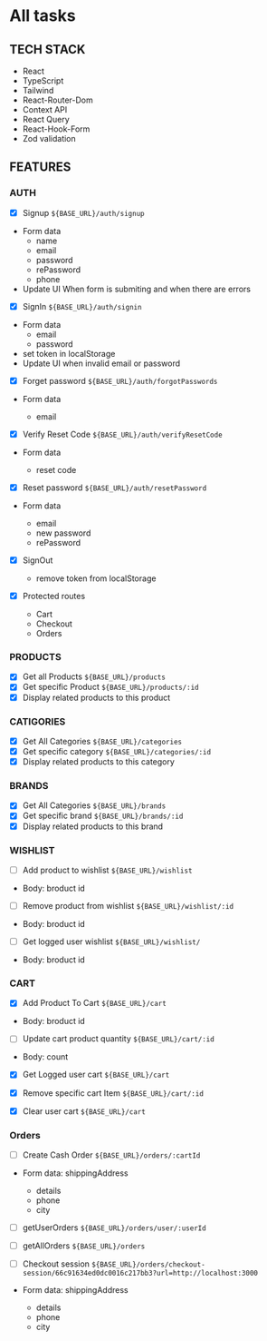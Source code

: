 # All tasks

## TECH STACK

- React
- TypeScript
- Tailwind
- React-Router-Dom
- Context API
- React Query
- React-Hook-Form
- Zod validation

## FEATURES

### AUTH

- [x] Signup `${BASE_URL}/auth/signup`
- Form data
  - name
  - email
  - password
  - rePassword
  - phone
- Update UI When form is submiting and when there are errors

- [x] SignIn `${BASE_URL}/auth/signin`
- Form data
  - email
  - password
- set token in localStorage
- Update UI when invalid email or password

- [x] Forget password `${BASE_URL}/auth/forgotPasswords`
- Form data

  - email

- [x] Verify Reset Code `${BASE_URL}/auth/verifyResetCode`
- Form data

  - reset code

- [x] Reset password `${BASE_URL}/auth/resetPassword`
- Form data

  - email
  - new password
  - rePassword

- [x] SignOut

  - remove token from localStorage

- [x] Protected routes
  - Cart
  - Checkout
  - Orders

### PRODUCTS

- [x] Get all Products `${BASE_URL}/products`
- [x] Get specific Product `${BASE_URL}/products/:id`
- [x] Display related products to this product

### CATIGORIES

- [x] Get All Categories `${BASE_URL}/categories`
- [x] Get specific category `${BASE_URL}/categories/:id`
- [x] Display related products to this category

### BRANDS

- [x] Get All Categories `${BASE_URL}/brands`
- [x] Get specific brand `${BASE_URL}/brands/:id`
- [x] Display related products to this brand

### WISHLIST

- [ ] Add product to wishlist `${BASE_URL}/wishlist`
- Body: broduct id

- [ ] Remove product from wishlist `${BASE_URL}/wishlist/:id`
- Body: broduct id

- [ ] Get logged user wishlist `${BASE_URL}/wishlist/`
- Body: broduct id

### CART

- [x] Add Product To Cart `${BASE_URL}/cart`
- Body: broduct id

- [ ] Update cart product quantity `${BASE_URL}/cart/:id`
- Body: count

- [x] Get Logged user cart `${BASE_URL}/cart`

- [x] Remove specific cart Item `${BASE_URL}/cart/:id`

- [x] Clear user cart `${BASE_URL}/cart`

### Orders

- [ ] Create Cash Order `${BASE_URL}/orders/:cartId`
- Form data: shippingAddress

  - details
  - phone
  - city

- [ ] getUserOrders `${BASE_URL}/orders/user/:userId`

- [ ] getAllOrders `${BASE_URL}/orders`

- [ ] Checkout session `${BASE_URL}/orders/checkout-session/66c91634ed0dc0016c217bb3?url=http://localhost:3000`
- Form data: shippingAddress

  - details
  - phone
  - city

